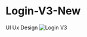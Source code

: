 # Login-V3-New
UI Ux Design
![Login V3](https://user-images.githubusercontent.com/108025000/222196491-0ce42556-5b1b-4d24-922d-7374e6169b07.png)
